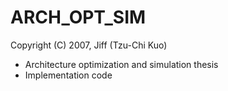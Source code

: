 # ARCH_OPT_SIM
Copyright (C) 2007, Jiff (Tzu-Chi Kuo)
  - Architecture optimization and simulation thesis
  - Implementation code
